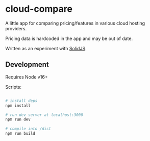 # cloud-compare

A little app for comparing pricing/features in various cloud hosting providers.

Pricing data is hardcoded in the app and may be out of date.

Written as an experiment with [SolidJS](https://solidjs.com).

## Development

Requires Node v16+

Scripts:

```bash

# install deps
npm install

# run dev server at localhost:3000
npm run dev

# compile into /dist
npm run build

```
